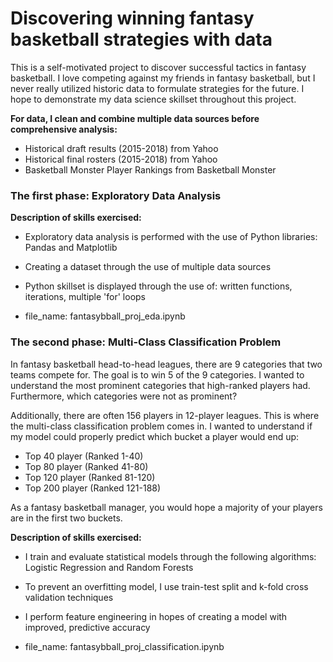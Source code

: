 # Discovering winning fantasy basketball strategies with data

This is a self-motivated project to discover successful tactics in fantasy basketball. I love competing against my friends in fantasy basketball, but I never really utilized historic data to formulate strategies for the future. I hope to demonstrate my data science skillset throughout this project.


**For data, I clean and combine multiple data sources before comprehensive analysis:**
- Historical draft results (2015-2018) from Yahoo
- Historical final rosters (2015-2018) from Yahoo
- Basketball Monster Player Rankings from Basketball Monster


### The first phase: Exploratory Data Analysis

**Description of skills exercised:**
- Exploratory data analysis is performed with the use of Python libraries: Pandas and Matplotlib
- Creating a dataset through the use of multiple data sources
- Python skillset is displayed through the use of: written functions, iterations, multiple 'for' loops

- file_name: fantasybball_proj_eda.ipynb 

### The second phase: Multi-Class Classification Problem

In fantasy basketball head-to-head leagues, there are 9 categories that two teams compete for. The goal is to win 5 of the 9 categories. I wanted to understand the most prominent categories that high-ranked players had. Furthermore, which categories were not as prominent?

Additionally, there are often 156 players in 12-player leagues. This is where the multi-class classification problem comes in. I wanted to understand if my model could properly predict which bucket a player would end up:
* Top 40 player (Ranked 1-40)
* Top 80 player (Ranked 41-80)
* Top 120 player (Ranked 81-120)
* Top 200 player (Ranked 121-188)

As a fantasy basketball manager, you would hope a majority of your players are in the first two buckets.

**Description of skills exercised:**
- I train and evaluate statistical models through the following algorithms: Logistic Regression and Random Forests
- To prevent an overfitting model, I use train-test split and k-fold cross validation techniques
- I perform feature engineering in hopes of creating a model with improved, predictive accuracy

- file_name: fantasybball_proj_classification.ipynb
